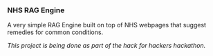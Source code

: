 ### NHS RAG Engine
A very simple RAG Engine built on top of NHS webpages that suggest remedies for common conditions.

*This project is being done as part of the hack for hackers hackathon.*